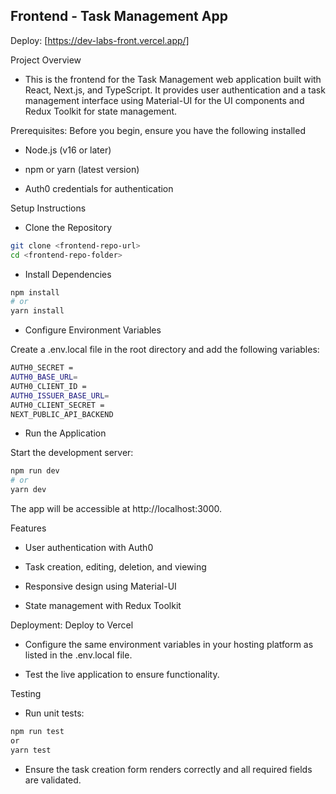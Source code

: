 ## Frontend - Task Management App

Deploy: [https://dev-labs-front.vercel.app/]

Project Overview

- This is the frontend for the Task Management web application built with React, Next.js, and TypeScript. It provides user authentication and a task management interface using Material-UI for the UI components and Redux Toolkit for state management.

Prerequisites: Before you begin, ensure you have the following installed

- Node.js (v16 or later)

- npm or yarn (latest version)

- Auth0 credentials for authentication

Setup Instructions

- Clone the Repository

```bash
git clone <frontend-repo-url>
cd <frontend-repo-folder>
```

- Install Dependencies

```bash
npm install
# or
yarn install

```

- Configure Environment Variables

Create a .env.local file in the root directory and add the following variables:

```bash
AUTH0_SECRET =
AUTH0_BASE_URL= 
AUTH0_CLIENT_ID = 
AUTH0_ISSUER_BASE_URL= 
AUTH0_CLIENT_SECRET = 
NEXT_PUBLIC_API_BACKEND 

```
- Run the Application

Start the development server:

```bash
npm run dev
# or
yarn dev

```
The app will be accessible at http://localhost:3000.

Features

- User authentication with Auth0

- Task creation, editing, deletion, and viewing

- Responsive design using Material-UI

- State management with Redux Toolkit

Deployment: Deploy to Vercel

- Configure the same environment variables in your hosting platform as listed in the .env.local file.

- Test the live application to ensure functionality.

Testing

- Run unit tests:

```bash
npm run test
or
yarn test

```
- Ensure the task creation form renders correctly and all required fields are validated.

